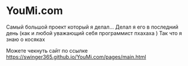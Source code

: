 # YouMi.com
Cамый большой проект который я делал...
Делал я его в последний день (как и любой уважающий себя программист пхахаха )
Так что я знаю о косяках

Можете чекнуть сайт по ссылке https://swinger365.github.io/YouMi.com/pages/main.html
